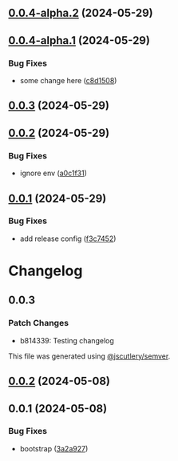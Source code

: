 ## [0.0.4-alpha.2](https://github.com/adamghowiba/semrel-test/compare/v0.0.4-alpha.1...v0.0.4-alpha.2) (2024-05-29)

## [0.0.4-alpha.1](https://github.com/adamghowiba/semrel-test/compare/v0.0.3...v0.0.4-alpha.1) (2024-05-29)


### Bug Fixes

* some change here ([c8d1508](https://github.com/adamghowiba/semrel-test/commit/c8d1508fff3d50d7659ef7125be84063dc8895cc))

## [0.0.3](https://github.com/adamghowiba/semrel-test/compare/v0.0.2...v0.0.3) (2024-05-29)

## [0.0.2](https://github.com/adamghowiba/semrel-test/compare/v0.0.1...v0.0.2) (2024-05-29)


### Bug Fixes

* ignore env ([a0c1f31](https://github.com/adamghowiba/semrel-test/commit/a0c1f3124b14620a820c289031ee30e70cebacb2))

## [0.0.1](https://github.com/adamghowiba/semrel-test/compare/v0.0.0...v0.0.1) (2024-05-29)


### Bug Fixes

* add release config ([f3c7452](https://github.com/adamghowiba/semrel-test/commit/f3c7452b7b6e318aaf3e477e8faaf172c2753096))

# Changelog

## 0.0.3

### Patch Changes

- b814339: Testing changelog

This file was generated using [@jscutlery/semver](https://github.com/jscutlery/semver).

## [0.0.2](https://github.com/adamghowiba/semrel-test/compare/@semrel-test/source-0.0.1...@semrel-test/source-0.0.2) (2024-05-08)

## 0.0.1 (2024-05-08)

### Bug Fixes

- bootstrap ([3a2a927](https://github.com/adamghowiba/semrel-test/commit/3a2a927fe54e7d1f187272937c50429f59ccf78e))
